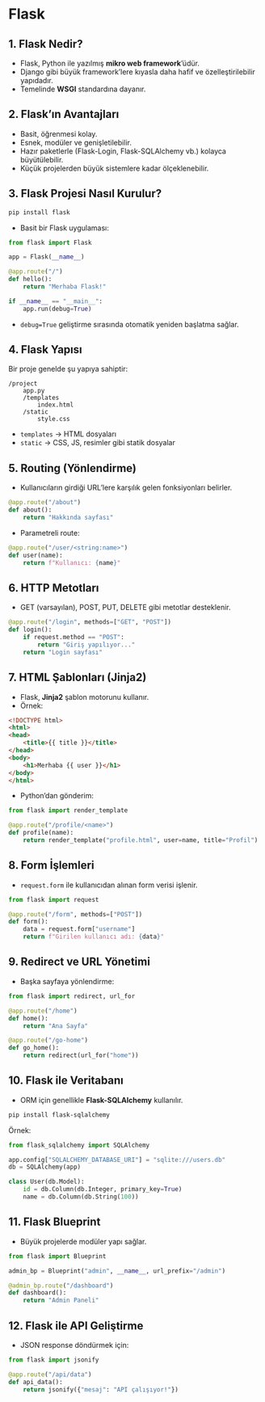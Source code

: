 # Flask 

## 1. Flask Nedir?

* Flask, Python ile yazılmış **mikro web framework**’üdür.
* Django gibi büyük framework’lere kıyasla daha hafif ve özelleştirilebilir yapıdadır.
* Temelinde **WSGI** standardına dayanır.

## 2. Flask’ın Avantajları

* Basit, öğrenmesi kolay.
* Esnek, modüler ve genişletilebilir.
* Hazır paketlerle (Flask-Login, Flask-SQLAlchemy vb.) kolayca büyütülebilir.
* Küçük projelerden büyük sistemlere kadar ölçeklenebilir.

## 3. Flask Projesi Nasıl Kurulur?

```bash
pip install flask
```

* Basit bir Flask uygulaması:

```python
from flask import Flask

app = Flask(__name__)

@app.route("/")
def hello():
    return "Merhaba Flask!"

if __name__ == "__main__":
    app.run(debug=True)
```

* `debug=True` geliştirme sırasında otomatik yeniden başlatma sağlar.

## 4. Flask Yapısı

Bir proje genelde şu yapıya sahiptir:

```
/project
    app.py
    /templates
        index.html
    /static
        style.css
```

* `templates` → HTML dosyaları
* `static` → CSS, JS, resimler gibi statik dosyalar

## 5. Routing (Yönlendirme)

* Kullanıcıların girdiği URL’lere karşılık gelen fonksiyonları belirler.

```python
@app.route("/about")
def about():
    return "Hakkında sayfası"
```

* Parametreli route:

```python
@app.route("/user/<string:name>")
def user(name):
    return f"Kullanıcı: {name}"
```

## 6. HTTP Metotları

* GET (varsayılan), POST, PUT, DELETE gibi metotlar desteklenir.

```python
@app.route("/login", methods=["GET", "POST"])
def login():
    if request.method == "POST":
        return "Giriş yapılıyor..."
    return "Login sayfası"
```

## 7. HTML Şablonları (Jinja2)

* Flask, **Jinja2** şablon motorunu kullanır.
* Örnek:

```html
<!DOCTYPE html>
<html>
<head>
    <title>{{ title }}</title>
</head>
<body>
    <h1>Merhaba {{ user }}</h1>
</body>
</html>
```

* Python’dan gönderim:

```python
from flask import render_template

@app.route("/profile/<name>")
def profile(name):
    return render_template("profile.html", user=name, title="Profil")
```

## 8. Form İşlemleri

* `request.form` ile kullanıcıdan alınan form verisi işlenir.

```python
from flask import request

@app.route("/form", methods=["POST"])
def form():
    data = request.form["username"]
    return f"Girilen kullanıcı adı: {data}"
```

## 9. Redirect ve URL Yönetimi

* Başka sayfaya yönlendirme:

```python
from flask import redirect, url_for

@app.route("/home")
def home():
    return "Ana Sayfa"

@app.route("/go-home")
def go_home():
    return redirect(url_for("home"))
```

## 10. Flask ile Veritabanı

* ORM için genellikle **Flask-SQLAlchemy** kullanılır.

```bash
pip install flask-sqlalchemy
```

Örnek:

```python
from flask_sqlalchemy import SQLAlchemy

app.config["SQLALCHEMY_DATABASE_URI"] = "sqlite:///users.db"
db = SQLAlchemy(app)

class User(db.Model):
    id = db.Column(db.Integer, primary_key=True)
    name = db.Column(db.String(100))
```

## 11. Flask Blueprint

* Büyük projelerde modüler yapı sağlar.

```python
from flask import Blueprint

admin_bp = Blueprint("admin", __name__, url_prefix="/admin")

@admin_bp.route("/dashboard")
def dashboard():
    return "Admin Paneli"
```

## 12. Flask ile API Geliştirme

* JSON response döndürmek için:

```python
from flask import jsonify

@app.route("/api/data")
def api_data():
    return jsonify({"mesaj": "API çalışıyor!"})
```
